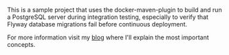 This is a sample project that uses the docker-maven-plugin to build 
and run a PostgreSQL server during integration testing, especially to 
verify that Flyway database migrations fail before continuous 
deployment.

For more information visit my [blog][] where I'll explain the most
important concepts.

[blog]: http://the-codeslinger.com/2020/04/26/integration-testing-with-docker-maven-plugin-postgresql-flyway/